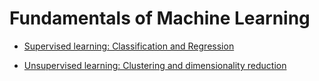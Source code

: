 # Fundamentals of Machine Learning

- [Supervised learning: Classification and Regression](./01_Supervised%20learning%20-%20Classification%20and%20Regression/README.md)

- [Unsupervised learning: Clustering and dimensionality reduction](./02_Unsupervised%20learning%20-%20Clustering%20and%20dimensionality%20reduction/README.md)